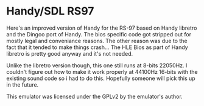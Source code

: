 Handy/SDL RS97
===============

Here's an improved version of Handy for the RS-97 based on Handy libretro and the Dingoo port of Handy.
The bios specific code got stripped out for mostly legal and conveniance reasons.
The other reason was due to the fact that it tended to make things crash...
The HLE Bios as part of Handy libretro is pretty good anyway and it's not needed.

Unlike the libretro version though, this one still runs at 8-bits 22050Hz.
I couldn't figure out how to make it work properly at 44100Hz 16-bits with the existing sound code
so i had to do this. Hopefully someone will pick this up in the future.

This emulator was licensed under the GPLv2 by the emulator's author.
